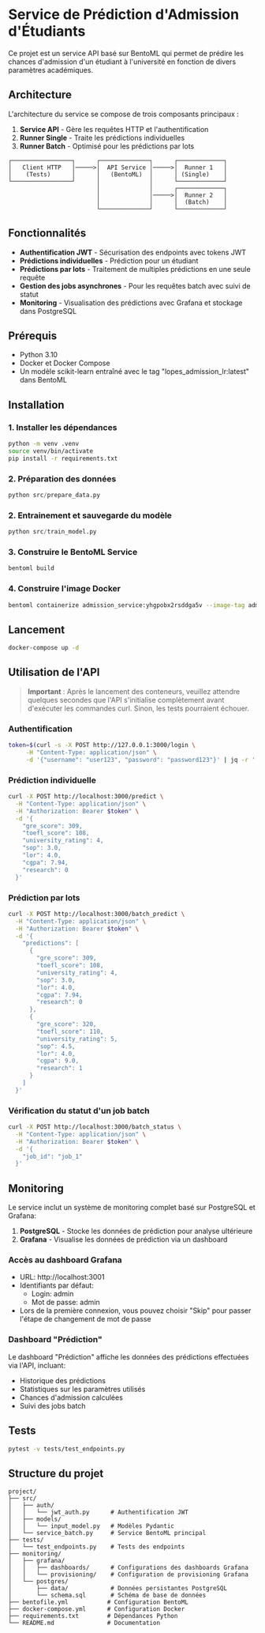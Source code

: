 # Service de Prédiction d'Admission d'Étudiants

Ce projet est un service API basé sur BentoML qui permet de prédire les chances d'admission d'un étudiant à l'université en fonction de divers paramètres académiques.

## Architecture

L'architecture du service se compose de trois composants principaux :

1. **Service API** - Gère les requêtes HTTP et l'authentification
2. **Runner Single** - Traite les prédictions individuelles
3. **Runner Batch** - Optimisé pour les prédictions par lots

```
┌─────────────────┐      ┌──────────────┐      ┌─────────────┐
│   Client HTTP   │─────>│  API Service │─────>│  Runner 1   │
│    (Tests)      │      │   (BentoML)  │      │ (Single)    │
└─────────────────┘      │              │      └─────────────┘
                         │              │      ┌─────────────┐
                         │              │─────>│  Runner 2   │
                         │              │      │  (Batch)    │
                         └──────────────┘      └─────────────┘
```

## Fonctionnalités

- **Authentification JWT** - Sécurisation des endpoints avec tokens JWT
- **Prédictions individuelles** - Prédiction pour un étudiant
- **Prédictions par lots** - Traitement de multiples prédictions en une seule requête
- **Gestion des jobs asynchrones** - Pour les requêtes batch avec suivi de statut
- **Monitoring** - Visualisation des prédictions avec Grafana et stockage dans PostgreSQL

## Prérequis

- Python 3.10
- Docker et Docker Compose
- Un modèle scikit-learn entraîné avec le tag "lopes_admission_lr:latest" dans BentoML

## Installation

### 1. Installer les dépendances

```bash
python -m venv .venv
source venv/bin/activate  
pip install -r requirements.txt
```

### 2. Préparation des données

```python
python src/prepare_data.py
```

### 2. Entrainement et sauvegarde du modèle

```python
python src/train_model.py 
```

### 3. Construire le BentoML Service

```bash
bentoml build
```

### 4. Construire l'image Docker

```bash
bentoml containerize admission_service:yhgpobx2rsddga5v --image-tag admission_service:latest
```

## Lancement

```bash
docker-compose up -d
```

## Utilisation de l'API

> **Important** : Après le lancement des conteneurs, veuillez attendre quelques secondes que l'API s'initialise complètement avant d'exécuter les commandes curl. Sinon, les tests pourraient échouer.

### Authentification

```bash
token=$(curl -s -X POST http://127.0.0.1:3000/login \
     -H "Content-Type: application/json" \
     -d '{"username": "user123", "password": "password123"}' | jq -r '.token')
```

### Prédiction individuelle

```bash
curl -X POST http://localhost:3000/predict \
  -H "Content-Type: application/json" \
  -H "Authorization: Bearer $token" \
  -d '{
    "gre_score": 309,
    "toefl_score": 108,
    "university_rating": 4,
    "sop": 3.0,
    "lor": 4.0,
    "cgpa": 7.94,
    "research": 0
  }'
```

### Prédiction par lots

```bash
curl -X POST http://localhost:3000/batch_predict \
  -H "Content-Type: application/json" \
  -H "Authorization: Bearer $token" \
  -d '{
    "predictions": [
      {
        "gre_score": 309,
        "toefl_score": 108,
        "university_rating": 4,
        "sop": 3.0,
        "lor": 4.0,
        "cgpa": 7.94,
        "research": 0
      },
      {
        "gre_score": 320,
        "toefl_score": 110,
        "university_rating": 5,
        "sop": 4.5,
        "lor": 4.0,
        "cgpa": 9.0,
        "research": 1
      }
    ]
  }'
```

### Vérification du statut d'un job batch

```bash
curl -X POST http://localhost:3000/batch_status \
  -H "Content-Type: application/json" \
  -H "Authorization: Bearer $token" \
  -d '{
    "job_id": "job_1"
  }'
```

## Monitoring

Le service inclut un système de monitoring complet basé sur PostgreSQL et Grafana:

1. **PostgreSQL** - Stocke les données de prédiction pour analyse ultérieure
2. **Grafana** - Visualise les données de prédiction via un dashboard

### Accès au dashboard Grafana

- URL: http://localhost:3001
- Identifiants par défaut:
  - Login: admin
  - Mot de passe: admin
- Lors de la première connexion, vous pouvez choisir "Skip" pour passer l'étape de changement de mot de passe

### Dashboard "Prédiction"

Le dashboard "Prédiction" affiche les données des prédictions effectuées via l'API, incluant:
- Historique des prédictions
- Statistiques sur les paramètres utilisés
- Chances d'admission calculées
- Suivi des jobs batch

## Tests

```bash
pytest -v tests/test_endpoints.py
```

## Structure du projet

```
project/
├── src/
│   ├── auth/
│   │   └── jwt_auth.py      # Authentification JWT
│   ├── models/
│   │   └── input_model.py   # Modèles Pydantic
│   └── service_batch.py     # Service BentoML principal
├── tests/
│   └── test_endpoints.py    # Tests des endpoints
├── monitoring/
│   ├── grafana/
│   │   ├── dashboards/      # Configurations des dashboards Grafana
│   │   └── provisioning/    # Configuration de provisioning Grafana
│   └── postgres/
│       ├── data/            # Données persistantes PostgreSQL
│       └── schema.sql       # Schéma de base de données
├── bentofile.yml           # Configuration BentoML
├── docker-compose.yml      # Configuration Docker
├── requirements.txt        # Dépendances Python
└── README.md               # Documentation
```
